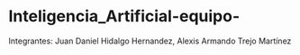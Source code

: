 # Inteligencia_Artificial-equipo-
Integrantes: Juan Daniel Hidalgo Hernandez, Alexis Armando Trejo Martínez
